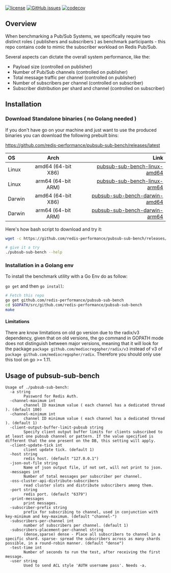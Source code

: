 
[![license](https://img.shields.io/github/license/redis-performance/pubsub-sub-bench.svg)](https://github.com/redis-performance/pubsub-sub-bench)
[![GitHub issues](https://img.shields.io/github/release/redis-performance/pubsub-sub-bench.svg)](https://github.com/redis-performance/pubsub-sub-bench/releases/latest)
[![codecov](https://codecov.io/github/redis-performance/pubsub-sub-bench/branch/main/graph/badge.svg?token=B6ISQSDK3Y)](https://codecov.io/github/redis-performance/pubsub-sub-bench)


## Overview

When benchmarking a Pub/Sub Systems, we specifically require two distinct roles ( publishers and subscribers ) as benchmark participants - this repo contains code to mimic the subscriber workload on Redis Pub/Sub.

Several aspects can dictate the overall system performance, like the:
- Payload size (controlled on publisher)
- Number of Pub/Sub channels (controlled on publisher)
- Total message traffic per channel (controlled on publisher)
- Number of subscribers per channel (controlled on subscriber)
- Subscriber distribution per shard and channel (controlled on subscriber)

## Installation

### Download Standalone binaries ( no Golang needed )

If you don't have go on your machine and just want to use the produced binaries you can download the following prebuilt bins:

https://github.com/redis-performance/pubsub-sub-bench/releases/latest

| OS | Arch | Link |
| :---         |     :---:      |          ---: |
| Linux   | amd64  (64-bit X86)     | [pubsub-sub-bench-linux-amd64](https://github.com/redis-performance/pubsub-sub-bench/releases/latest/download/pubsub-sub-bench-linux-amd64.tar.gz)    |
| Linux   | arm64 (64-bit ARM)     | [pubsub-sub-bench-linux-arm64](https://github.com/redis-performance/pubsub-sub-bench/releases/latest/download/pubsub-sub-bench-linux-arm64.tar.gz)    |
| Darwin   | amd64  (64-bit X86)     | [pubsub-sub-bench-darwin-amd64](https://github.com/redis-performance/pubsub-sub-bench/releases/latest/download/pubsub-sub-bench-darwin-amd64.tar.gz)    |
| Darwin   | arm64 (64-bit ARM)     | [pubsub-sub-bench-darwin-arm64](https://github.com/redis-performance/pubsub-sub-bench/releases/latest/download/pubsub-sub-bench-darwin-arm64.tar.gz)    |

Here's how bash script to download and try it:

```bash
wget -c https://github.com/redis-performance/pubsub-sub-bench/releases/latest/download/pubsub-sub-bench-$(uname -mrs | awk '{ print tolower($1) }')-$(dpkg --print-architecture).tar.gz -O - | tar -xz

# give it a try
./pubsub-sub-bench --help
```


### Installation in a Golang env

To install the benchmark utility with a Go Env do as follow:

`go get` and then `go install`:
```bash
# Fetch this repo
go get github.com/redis-performance/pubsub-sub-bench
cd $GOPATH/src/github.com/redis-performance/pubsub-sub-bench
make
```

#### Limitations 

There are know limitations on old go version due to the radix/v3 dependency, given that on old versions, 
the go command in GOPATH mode does not distinguish between major versions, meaning that it will look for the package `package github.com/mediocregopher/radix/v3` instead of v3 of `package github.com/mediocregopher/radix`.
Therefore you should only use this tool on go >= 1.11. 

## Usage of pubsub-sub-bench

```
Usage of ./pubsub-sub-bench:
  -a string
    	Password for Redis Auth.
  -channel-maximum int
    	channel ID maximum value ( each channel has a dedicated thread ). (default 100)
  -channel-minimum int
    	channel ID minimum value ( each channel has a dedicated thread ). (default 1)
  -client-output-buffer-limit-pubsub string
    	Specify client output buffer limits for clients subscribed to at least one pubsub channel or pattern. If the value specified is different that the one present on the DB, this setting will apply.
  -client-update-tick int
    	client update tick. (default 1)
  -host string
    	redis host. (default "127.0.0.1")
  -json-out-file string
    	Name of json output file, if not set, will not print to json.
  -messages int
    	Number of total messages per subscriber per channel.
  -oss-cluster-api-distribute-subscribers
    	read cluster slots and distribute subscribers among them.
  -port string
    	redis port. (default "6379")
  -print-messages
    	print messages.
  -subscriber-prefix string
    	prefix for subscribing to channel, used in conjunction with key-minimum and key-maximum. (default "channel-")
  -subscribers-per-channel int
    	number of subscribers per channel. (default 1)
  -subscribers-placement-per-channel string
    	(dense,sparse) dense - Place all subscribers to channel in a specific shard. sparse- spread the subscribers across as many shards possible, in a round-robin manner. (default "dense")
  -test-time int
    	Number of seconds to run the test, after receiving the first message.
  -user string
    	Used to send ACL style 'AUTH username pass'. Needs -a.

```

